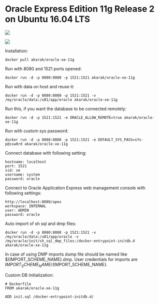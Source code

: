 Oracle Express Edition 11g Release 2 on Ubuntu 16.04 LTS
============================
[![](https://images.microbadger.com/badges/image/akarak/oracle-xe-11g.svg)](https://microbadger.com/images/akarak/oracle-xe-11g "Get your own image badge on microbadger.com")

[![](https://images.microbadger.com/badges/version/akarak/oracle-xe-11g.svg)](https://microbadger.com/images/akarak/oracle-xe-11g "Get your own version badge on microbadger.com")


Installation:
```
docker pull akarak/oracle-xe-11g
```

Run with 8080 and 1521 ports opened:
```
docker run -d -p 8080:8080 -p 1521:1521 akarak/oracle-xe-11g
```

Run with data on host and reuse it:
```
docker run -d -p 8080:8080 -p 1521:1521 -v /my/oracle/data:/u01/app/oracle akarak/oracle-xe-11g
```

Run this, if you want the database to be connected remotely:
```
docker run -d -p 1521:1521 -e ORACLE_ALLOW_REMOTE=true akarak/oracle-xe-11g
```

Run with custom sys password:
```
docker run -d -p 8080:8080 -p 1521:1521 -e DEFAULT_SYS_PASS=sYs-p@ssw0rd akarak/oracle-xe-11g
```

Connect database with following setting:
```
hostname: localhost
port: 1521
sid: xe
username: system
password: oracle
```

Connect to Oracle Application Express web management console with following settings:
```
http://localhost:8080/apex
workspace: INTERNAL
user: ADMIN
password: oracle
```

Auto import of sh sql and dmp files:
```
docker run -d -p 8080:8080 -p 1521:1521 -v /my/oracle/data:/u01/app/oracle -v /my/oracle/init/sh_sql_dmp_files:/docker-entrypoint-initdb.d akarak/oracle-xe-11g
```
In case of using DMP imports dump file should be named like ${IMPORT_SCHEME_NAME}.dmp. User credentials for imports are ${IMPORT_SCHEME_NAME}/${IMPORT_SCHEME_NAME}.


Custom DB Initialization:
```
# Dockerfile
FROM akarak/oracle-xe-11g

ADD init.sql /docker-entrypoint-initdb.d/
```
